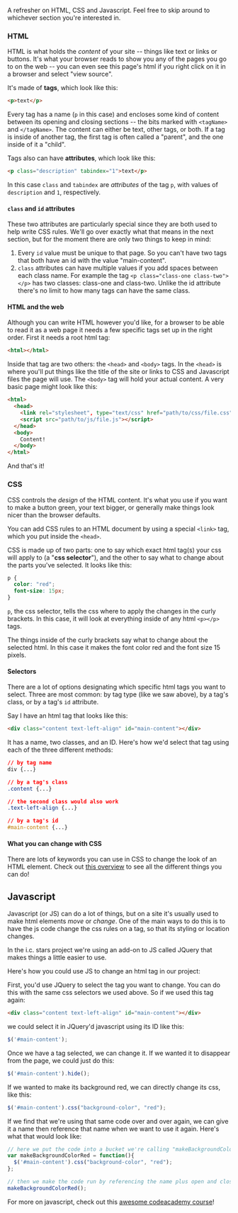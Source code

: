 A refresher on HTML, CSS and Javascript. Feel free to skip around to whichever section you're interested in.

###  HTML
HTML is what holds the _content_ of your site -- things like text or links or buttons. It's what your browser reads to show you any of the pages you go to on the web -- you can even see this page's html if you right click on it in a browser and select "view source".

It's made of __tags__, which look like this:

```html
<p>text</p>
```

Every tag has a name (```p``` in this case) and encloses some kind of content between its opening and closing sections -- the bits marked with ```<tagName>``` and ```</tagName>```. The content can either be text, other tags, or both. If a tag is inside of another tag, the first tag is often called a "parent", and the one inside of it a "child".

Tags also can have __attributes__, which look like this:

```html
<p class="description" tabindex="1">text</p>
```

In this case ```class``` and ```tabindex``` are _attributes_ of the tag ```p```, with values of ```description``` and ```1```, respectively.

#### ```class``` and ```id``` attributes
These two attributes are particularly special since they are both used to help write CSS rules. We'll go over exactly what that means in the next section, but for the moment there are only two things to keep in mind:

1. Every ```id``` value must be unique to that page. So you can't have two tags that both have an id with the value "main-content".
2. ```class``` attributes can have multiple values if you add spaces between each class name. For example the tag ```<p class="class-one class-two"></p>``` has two classes: class-one and class-two. Unlike the id attribute there's no limit to how many tags can have the same class.

#### HTML and the web

Although you can write HTML however you'd like, for a browser to be able to read it as a web page it needs a few specific tags set up in the right order. First it needs a root html tag:

```html
<html></html>
```

Inside that tag are two others: the ```<head>``` and ```<body>``` tags. In the ```<head>``` is where you'll put things like the title of the site or links to CSS and Javascript files the page will use. The ```<body>``` tag will hold your actual content. A very basic page might look like this:

```html
<html>
  <head>
    <link rel="stylesheet", type="text/css" href="path/to/css/file.css"/>
    <script src="path/to/js/file.js"></script>
  </head>
  <body>
    Content!
  </body>
</html>
```

And that's it!

### CSS
CSS controls the _design_ of the HTML content. It's what you use if you want to make a button green, your text bigger, or generally make things look nicer than the browser defaults.

You can add CSS rules to an HTML document by using a special ```<link>``` tag, which you put inside the ```<head>```.

CSS is made up of two parts: one to say which exact html tag(s) your css will apply to (a "__css selector__"), and the other to say what to change about the parts you've selected. It looks like this:

```css
p {
  color: "red";
  font-size: 15px;
}
```

```p```, the css selector, tells the css where to apply the changes in the curly brackets. In this case, it will look at everything inside of any html ```<p></p>``` tags.

The things inside of the curly brackets say what to change about the selected html. In this case it makes the font color red and the font size 15 pixels.

#### Selectors
There are a lot of options designating which specific html tags you want to select. Three are most common: by tag type (like we saw above), by a tag's class, or by a tag's ```id``` attribute.

Say I have an html tag that looks like this:

```html
<div class="content text-left-align" id="main-content"></div>
```

It has a name, two classes, and an ID. Here's how we'd select that tag using each of the three different methods:

```css
// by tag name
div {...}

// by a tag's class
.content {...}

// the second class would also work
.text-left-align {...}

// by a tag's id
#main-content {...}
```

#### What you can change with CSS
There are lots of keywords you can use in CSS to change the look of an HTML element. Check out [this overview](http://www.w3schools.com/cssref/) to see all the different things you can do!


## Javascript
Javascript (or JS) can do a lot of things, but on a site it's usually used to make html elements _move_ or _change_. One of the main ways to do this is to have the js code change the css rules on a tag, so that its styling or location changes.

In the i.c. stars project we're using an add-on to JS called JQuery that makes things a little easier to use.

Here's how you could use JS to change an html tag in our project:

First, you'd use JQuery to select the tag you want to change. You can do this with the same css selectors we used above. So if we used this tag again:

```html
<div class="content text-left-align" id="main-content"></div>
```

we could select it in JQuery'd javascript using its ID like this:

```javascript
$('#main-content');
```

Once we have a tag selected, we can change it. If we wanted it to disappear from the page, we could just do this:

```javascript
$('#main-content').hide();
```

If we wanted to make its background red, we can directly change its css, like this:

```javascript
$('#main-content').css("background-color", "red");
```

If we find that we're using that same code over and over again, we can give it a name then reference that name when we want to use it again. Here's what that would look like:

```javascript
// here we put the code into a bucket we're calling "makeBackgroundColorRed"
var makeBackgroundColorRed = function(){
  $('#main-content').css("background-color", "red");
};

// then we make the code run by referencing the name plus open and closed parens
makeBackgroundColorRed();
```

For more on javascript, check out this [awesome codeacademy course](https://www.codecademy.com/learn/javascript)!
